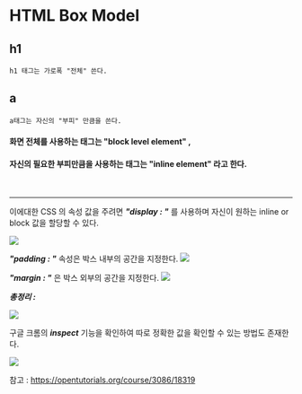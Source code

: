 # HTML Box Model



## h1
	h1 태그는 가로폭 "전체" 쓴다.

## a
	a태그는 자신의 "부피" 만큼을 쓴다. 


#### 화면 전체를 사용하는 태그는 "block level element" , 

#### 자신의 필요한 부피만큼을 사용하는 태그는 "inline element" 라고 한다.
<br>

---



이에대한 CSS 의 속성 값을 주려면 ___"display : "___ 를 사용하며 자신이 원하는 inline or block 값을 할당할 수 있다.

![](https://images.velog.io/images/sh981013s/post/ac20c02f-67a9-4cde-8c5d-caa3e658129c/image.png)

___"padding : "___ 속성은 박스 내부의 공간을 지정한다.
![](https://images.velog.io/images/sh981013s/post/5ad9b3ab-bb24-45c1-93f9-1a739a45ea01/image.png)

___"margin : "___ 은 박스 외부의 공간을 지정한다.
![](https://images.velog.io/images/sh981013s/post/0bc98ff9-88dd-473f-b283-e01eb996f1c7/image.png)

___총정리 :___

![](https://images.velog.io/images/sh981013s/post/3b07c0cf-0216-4f12-8c83-96d2cbb17dcc/image.png)

구글 크롬의  ___inspect___ 기능을 확인하여 따로 정확한 값을 확인할 수 있는 방법도 존재한다.

![](https://images.velog.io/images/sh981013s/post/cc6bf39c-96fe-449c-a4fa-7d07677dcdb0/image.png)

참고 : https://opentutorials.org/course/3086/18319


